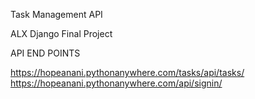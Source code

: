 Task Management API 

ALX Django Final Project

API END POINTS


https://hopeanani.pythonanywhere.com/tasks/api/tasks/
https://hopeanani.pythonanywhere.com/api/signin/
